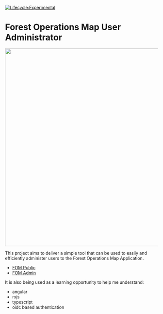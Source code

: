 [![Lifecycle:Experimental](https://img.shields.io/badge/Lifecycle-Experimental-339999)](<Redirect-URL>)

# Forest Operations Map User Administrator

<img src="https://lh3.googleusercontent.com/pw/AM-JKLWRYMcmfgIpNFDieD9aNH74brxsuK6Fa9OfFZgH4W0eM6RXx4w7udEgBGjsHOUvHZGYjqevrhSCmSmdKSUizz67bo2Tqmt8mf7agRWQHJyZZ-QA3u4D3ElnLs8Jz25JP-0orssihnbjffEJDtit2YQa_w=w1166-h813-no?authuser=0" width="650px">

This project aims to deliver a simple tool that can be used to easily and efficiently
administer users to the Forest Operations Map Application.

* [FOM Public](https://fom.nrs.gov.bc.ca/public/projects)
* [FOM Admin](https://fom.nrs.gov.bc.ca/admin)

It is also being used as a learning opportunity to help me understand:
* angular
* rxjs
* typescript
* oidc based authentication
